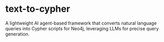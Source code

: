 # text-to-cypher
A lightweight AI agent-based framework that converts natural language queries into Cypher scripts for Neo4j, leveraging LLMs for precise query generation.
